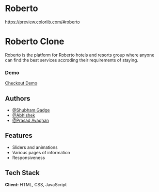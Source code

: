 # Roberto

https://preview.colorlib.com/#roberto

# Roberto Clone

Roberto is the platform for Roberto hotels and resorts group where anyone can find the 
best services accroding their requirements of staying. 

### Demo

[Checkout Demo](https://portfolio-shubham-gadge.herokuapp.com/)

## Authors

- [@Shubham Gadge](https://www.github.com/shubham-955)
- [@Abhishek ](https://github.com/PA-iscar)
- [@Prasad Avaghan](https://github.com/prasadavaghan)


## Features

- Sliders and animations 
- Various pages of information
- Responsiveness



## Tech Stack

**Client:** HTML, CSS, JavaScript
